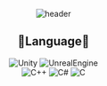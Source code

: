 <div align="center">
  
![header](https://capsule-render.vercel.app/api?type=slice&color=auto&height=300&section=header&text=HyunYoung👋&fontSize=60)


<!--
**Meang27/Meang27** is a ✨ _special_ ✨ repository because its `README.md` (this file) appears on your GitHub profile.

Here are some ideas to get you started:

- 🔭 I’m currently working on ...
- 🌱 I’m currently learning ...
- 👯 I’m looking to collaborate on ...
- 🤔 I’m looking for help with ...
- 💬 Ask me about ...
- 📫 How to reach me: ...
- 😄 Pronouns: ...
- ⚡ Fun fact: ...
-->


## :rose:Language:rose:
![Unity](https://img.shields.io/badge/Unity-000000?style=flat-square&logo=Unity&logoColor=white)
![UnrealEngine](https://img.shields.io/badge/UnrealEngine-0E1128?style=flat-square&logo=UnrealEngine&logoColor=white)     
![C++](https://img.shields.io/badge/C++-00599C?style=flat-square&logo=C++&logoColor=white)
![C#](https://img.shields.io/badge/CSharp-239128?style=flat-square&logo=CSharp&logoColor=white)
![C](https://img.shields.io/badge/C-A8B9CC?style=flat-square&logo=C&logoColor=white)
</div>
